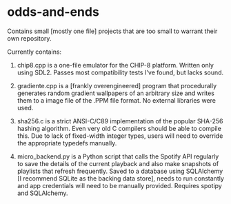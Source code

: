 # odds-and-ends
Contains small [mostly one file] projects that are too small to warrant their own repository.

Currently contains:

1. chip8.cpp is a one-file emulator for the CHIP-8 platform. Written only using SDL2. Passes most compatibility tests I've found, but lacks sound.

2. gradiente.cpp is a [frankly overengineered] program that procedurally generates random gradient wallpapers of an arbitrary size and writes them to a image file of the .PPM file format. No external libraries were used.

3. sha256.c is a strict ANSI-C/C89 implementation of the popular SHA-256 hashing algorithm. Even very old C compilers should be able to compile this. Due to lack of fixed-width integer types, users will need to override the appropriate typedefs manually.  

4. micro_backend.py is a Python script that calls the Spotify API regularly to save the details of the current playback and also make snapshots of playlists that refresh frequently. Saved to a database using SQLAlchemy [I recommend SQLite as the backing data store], needs to run constantly and app credentials will need to be manually provided. Requires spotipy and SQLAlchemy.


